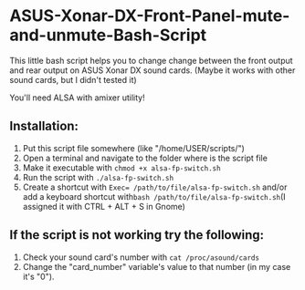 # ASUS-Xonar-DX-Front-Panel-mute-and-unmute-Bash-Script

This little bash script helps you to change change between the front output and rear output on ASUS Xonar DX sound cards.
(Maybe it works with other sound cards, but I didn't tested it)

You'll need ALSA with amixer utility!

## Installation:
1. Put this script file somewhere (like "/home/USER/scripts/")
2. Open a terminal and navigate to the folder where is the script file
3. Make it executable with ```chmod +x alsa-fp-switch.sh```
4. Run the script with ```./alsa-fp-switch.sh```
5. Create a shortcut with ```Exec= /path/to/file/alsa-fp-switch.sh``` 
and/or add a keyboard shortcut with```bash /path/to/file/alsa-fp-switch.sh```(I assigned it with CTRL + ALT + S in Gnome)

## If the script is not working try the following:
1. Check your sound card's number with ```cat /proc/asound/cards```
2. Change the "card_number" variable's value to that number (in my case it's "0").
